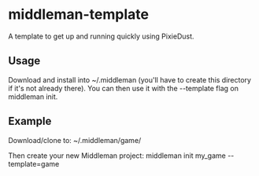 middleman-template
==================

A template to get up and running quickly using PixieDust.

## Usage

Download and install into ~/.middleman (you'll have to create this directory if it's not already there). You can then use it with the --template flag on middleman init.

## Example

Download/clone to: ~/.middleman/game/

Then create your new Middleman project: middleman init my_game --template=game

